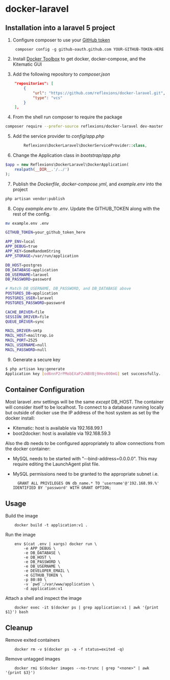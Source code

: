 # docker-laravel

## Installation into a laravel 5 project

1. Configure composer to use your [GitHub token](https://github.com/settings/tokens/new)

        composer config -g github-oauth.github.com YOUR-GITHUB-TOKEN-HERE

2. Install [Docker Toolbox](https://www.docker.com/docker-toolbox) to get docker, docker-compose, and the Kitematic GUI

3. Add the following repository to _composer.json_

```json
    "repositories": [
        {
            "url": "https://github.com/reflexions/docker-laravel.git",
            "type": "vcs"
        }
    ],
```

4. From the shell run composer to require the package

```bash
composer require --prefer-source reflexions/docker-laravel dev-master
```

5. Add the service provider to _config/app.php_

```php
        Reflexions\DockerLaravel\DockerServiceProvider::class,
```

6. Change the Application class in _bootstrap/app.php_

```php
$app = new Reflexions\DockerLaravel\DockerApplication(
    realpath(__DIR__.'/../')
);
```

7. Publish the _Dockerfile_, _docker-compose.yml_, and _example.env_ into the project

```bash
php artisan vendor:publish
```

8. Copy _example.env_ to _.env_.  Update the GITHUB_TOKEN along with the rest of the config.

```bash
mv example.env .env
```

```bash
GITHUB_TOKEN=your_github_token_here

APP_ENV=local
APP_DEBUG=true
APP_KEY=SomeRandomString
APP_STORAGE=/var/run/application

DB_HOST=postgres
DB_DATABASE=application
DB_USERNAME=laravel
DB_PASSWORD=password

# Match DB_USERNAME, DB_PASSWORD, and DB_DATABASE above
POSTGRES_DB=application
POSTGRES_USER=laravel
POSTGRES_PASSWORD=password

CACHE_DRIVER=file
SESSION_DRIVER=file
QUEUE_DRIVER=sync

MAIL_DRIVER=smtp
MAIL_HOST=mailtrap.io
MAIL_PORT=2525
MAIL_USERNAME=null
MAIL_PASSWORD=null
```

9. Generate a secure key

```bash
$ php artisan key:generate
Application key [od6nnP2rPMobEXaP2vNBVBj9Hev000mG] set successfully.
```

## Container Configuration

Most laravel .env settings will be the same *except* DB_HOST.  The container will consider itself to be localhost.  To connect to a database running locally but outside of docker use the IP address of the host system as set by the docker install:

* Kitematic: host is available via 192.168.99.1
* boot2docker: host is available via 192.168.59.3

Also the db needs to be configured appropriately to allow connections from the docker container:

* MySQL needs to be started with "--bind-address=0.0.0.0".  This may require editing the LaunchAgent plist file.
* MySQL permissions need to be granted to the appropriate subnet i.e. 

        GRANT ALL PRIVILEGES ON db_name.* TO 'username'@'192.168.99.%' IDENTIFIED BY 'password' WITH GRANT OPTION;

## Usage

Build the image

        docker build -t application:v1 .

Run the image

        env $(cat .env | xargs) docker run \
            -e APP_DEBUG \
            -e DB_DATABASE \
            -e DB_HOST \
            -e DB_PASSWORD \
            -e DB_USERNAME \
            -e DEVELOPER_EMAIL \
            -e GITHUB_TOKEN \
            -p 80:80 \
            -v `pwd`:/var/www/application \
            -d application:v1

Attach a shell and inspect the image

        docker exec -it $(docker ps | grep application:v1 | awk '{print $1}') bash

## Cleanup

Remove exited containers

        docker rm -v $(docker ps -a -f status=exited -q)

Remove untagged images

        docker rmi $(docker images --no-trunc | grep "<none>" | awk '{print $3}')

